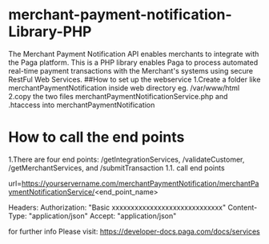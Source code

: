 # merchant-payment-notification-Library-PHP
The Merchant Payment Notification API enables merchants to integrate with the Paga platform. This is a PHP library  enables Paga to process automated real-time payment transactions with the Merchant's systems using secure RestFul Web Services.
##How to set up the webservice
1.Create a folder like merchantPaymentNotification inside web directory eg. /var/www/html
2.copy the two files merchantPaymentNotificationService.php and .htaccess into merchantPaymentNotification

# How to call the end points
1.There are four end points:  /getIntegrationServices, /validateCustomer, /getMerchantServices, and /submitTransaction
1.1. call end points

url=https://yourservername.com/merchantPaymentNotification/merchantPaymentNotificationService/<end_point_name>

Headers:
Authorization: "Basic xxxxxxxxxxxxxxxxxxxxxxxxxxxxx"
Content-Type: "application/json"
Accept: "application/json"

for further info Please visit: https://developer-docs.paga.com/docs/services
